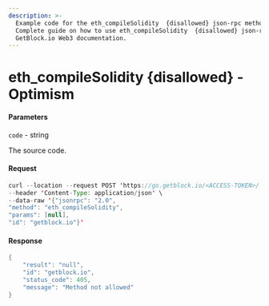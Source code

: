 ```yaml
---
description: >-
  Example code for the eth_compileSolidity  {disallowed} json-rpc method.
  Сomplete guide on how to use eth_compileSolidity  {disallowed} json-rpc in
  GetBlock.io Web3 documentation.
---
```


# eth\_compileSolidity {disallowed} - Optimism

#### Parameters

`code` - string

The source code.

#### Request

```java
curl --location --request POST 'https://go.getblock.io/<ACCESS-TOKEN>/' \
--header 'Content-Type: application/json' \
--data-raw '{"jsonrpc": "2.0",
"method": "eth_compileSolidity",
"params": [null],
"id": "getblock.io"}'
```

#### Response

```java
{
    "result": "null",
    "id": "getblock.io",
    "status_code": 405,
    "message": "Method not allowed"
}
```
